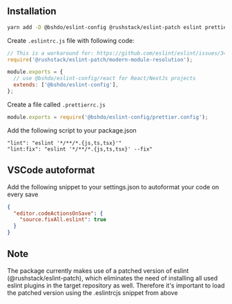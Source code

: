## Installation

```sh
yarn add -D @bshdo/eslint-config @rushstack/eslint-patch eslint prettier
```

Create `.eslintrc.js` file with following code:

```javascript
// This is a workaround for: https://github.com/eslint/eslint/issues/3458
require('@rushstack/eslint-patch/modern-module-resolution');

module.exports = {
  // use @bshdo/eslint-config/react for React/NextJs projects
  extends: ['@bshdo/eslint-config'],
};
```

Create a file called `.prettierrc.js`

```javascript
module.exports = require('@bshdo/eslint-config/prettier.config');
```

Add the following script to your package.json

```
"lint": "eslint '*/**/*.{js,ts,tsx}'"
"lint:fix": "eslint '*/**/*.{js,ts,tsx}' --fix"
```

## VSCode autoformat

Add the following snippet to your settings.json to autoformat your code on every save

```json
{
  "editor.codeActionsOnSave": {
    "source.fixAll.eslint": true
  }
}
```

## Note

The package currently makes use of a patched version of eslint (@rushstack/eslint-patch), which eliminates the need of installing all used eslint plugins in the target repository as well. Therefore it's important to load the patched version using the .eslintrcjs snippet from above
